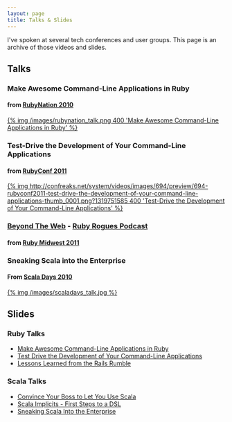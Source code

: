 ```yaml
---
layout: page
title: Talks & Slides
---
```

I've spoken at several tech conferences and user groups.  This page is an archive of those videos and slides.

## Talks
### Make Awesome Command-Line Applications in Ruby
#### from <a href="http://www.rubynation.org/">RubyNation 2010</a>
<a href="http://blip.tv/rubynation/david-copeland-make-awesome-command-line-applications-in-ruby-5562265">{% img /images/rubynation_talk.png 400 'Make Awesome Command-Line Applications in Ruby' %}</a>

### Test-Drive the Development of Your Command-Line Applications
#### from <a href="http://rubyconf.org/">RubyConf 2011</a>
<a href="http://confreaks.net/videos/694-rubyconf2011-test-drive-the-development-of-your-command-line-applications">
{% img http://confreaks.net/system/videos/images/694/preview/694-rubyconf2011-test-drive-the-development-of-your-command-line-applications-thumb_0001.png?1319751585 400 'Test-Drive the Development of Your Command-Line Applications' %}</a>

### <a href="http://rubyrogues.com/028-beyond-the-web/">Beyond The Web</a> - <a href="http://www.rubyrogues.com">Ruby Rogues Podcast</a>
#### from <a href="http://www.rubymidwest.com/">Ruby Midwest 2011</a>

### Sneaking Scala into the Enterprise
#### From <a href="http://days2010.scala-lang.org/node/136">Scala Days 2010</a>
<a href="http://days2010.scala-lang.org/node/138/169">{% img /images/scaladays_talk.jpg %}</a>

## Slides

### Ruby Talks

* [Make Awesome Command-Line Applications in Ruby][awesome-cli]
* [Test Drive the Development of Your Command-Line Applications][tdd-cli]
* [Lessons Learned from the Rails Rumble][rumble]

### Scala Talks

* [Convince Your Boss to Let You Use Scala][scala-boss]
* [Scala Implicits - First Steps to a DSL][scala-dsl]
* [Sneaking Scala Into the Enterprise][scala-enterprise]

[awesome-cli]: http://awesome-cli-ruby.heroku.com/#1
[scala-boss]: http://scala-boss.heroku.com/#1
[scala-dsl]: http://scala-dsl.heroku.com/#1
[scala-enterprise]: http://sneaking-scala.heroku.com/
[tdd-cli]: http://tdd-ruby-cli.heroku.com/#1
[rumble]: http://thanksgiving-rumble.heroku.com/#1

